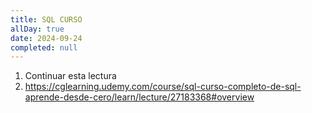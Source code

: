 ```yaml
---
title: SQL CURSO
allDay: true
date: 2024-09-24
completed: null
---
```

1. Continuar esta lectura
2. https://cglearning.udemy.com/course/sql-curso-completo-de-sql-aprende-desde-cero/learn/lecture/27183368#overview